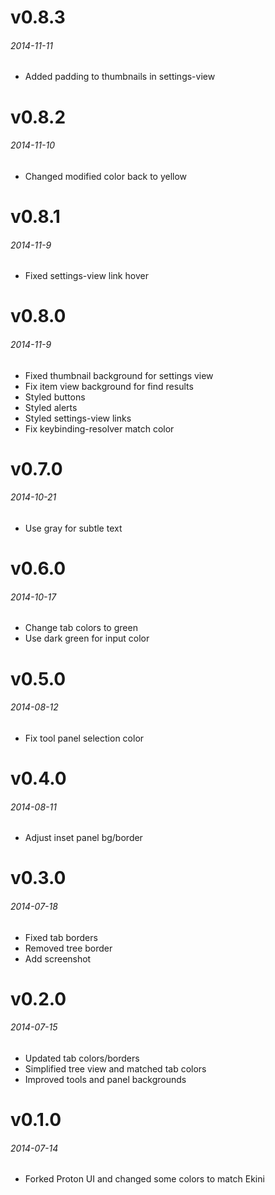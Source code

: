 # v0.8.3
###### 2014-11-11
* Added padding to thumbnails in settings-view

# v0.8.2
###### 2014-11-10
* Changed modified color back to yellow

# v0.8.1
###### 2014-11-9
* Fixed settings-view link hover

# v0.8.0
###### 2014-11-9
* Fixed thumbnail background for settings view
* Fix item view background for find results
* Styled buttons
* Styled alerts
* Styled settings-view links
* Fix keybinding-resolver match color

# v0.7.0
###### 2014-10-21
* Use gray for subtle text

# v0.6.0
###### 2014-10-17
* Change tab colors to green
* Use dark green for input color

# v0.5.0
###### 2014-08-12
* Fix tool panel selection color

# v0.4.0
###### 2014-08-11
* Adjust inset panel bg/border

# v0.3.0
###### 2014-07-18
* Fixed tab borders
* Removed tree border
* Add screenshot

# v0.2.0
###### 2014-07-15
* Updated tab colors/borders
* Simplified tree view and matched tab colors
* Improved tools and panel backgrounds

# v0.1.0
###### 2014-07-14
* Forked Proton UI and changed some colors to match Ekini
